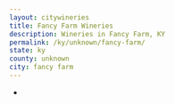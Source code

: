 ```yaml
---
layout: citywineries
title: Fancy Farm Wineries
description: Wineries in Fancy Farm, KY
permalink: /ky/unknown/fancy-farm/
state: ky
county: unknown
city: fancy farm
---
```

-
